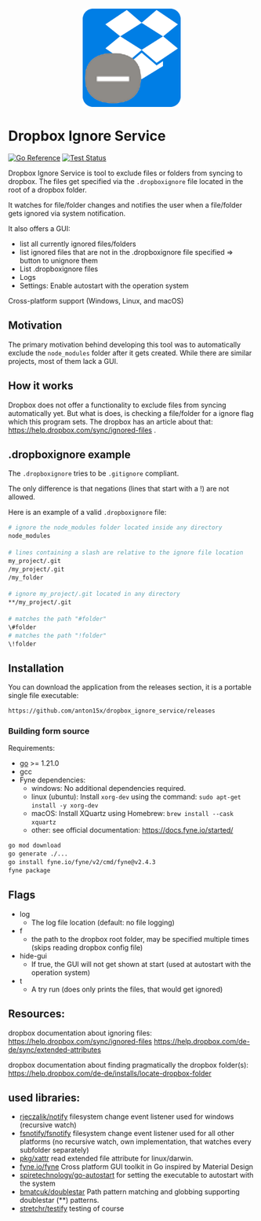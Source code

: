 <p align="center">
<img alt="application icon" src="assets/icon.png" width="200">
</p>

# Dropbox Ignore Service

[![Go Reference](https://pkg.go.dev/badge/pkg.go.dev/github.com/anton15x/dropbox_ignore_service.svg)](https://pkg.go.dev/github.com/anton15x/dropbox_ignore_service)
[![Test Status](https://github.com/anton15x/dropbox_ignore_service/actions/workflows/main.yml/badge.svg)](https://github.com/anton15x/dropbox_ignore_service/actions/workflows/main.yml)

Dropbox Ignore Service is tool to exclude files or folders from syncing to dropbox. The files get specified via the `.dropboxignore` file located in the root of a dropbox folder. 

It watches for file/folder changes and notifies the user when a file/folder gets ignored via system notification.

It also offers a GUI:
- list all currently ignored files/folders
- list ignored files that are not in the .dropboxignore file specified => button to unignore them
- List .dropboxignore files
- Logs
- Settings: Enable autostart with the operation system

Cross-platform support (Windows, Linux, and macOS)

## Motivation
The primary motivation behind developing this tool was to automatically exclude the `node_modules` folder after it gets created. While there are similar projects, most of them lack a GUI.

## How it works
Dropbox does not offer a functionality to exclude files from syncing automatically yet. But what is does, is checking a file/folder for a ignore flag which this program sets. The dropbox has an article about that: https://help.dropbox.com/sync/ignored-files .

## .dropboxignore example
The `.dropboxignore` tries to be `.gitignore` compliant.

The only difference is that negations (lines that start with a !) are not allowed.

Here is an example of a valid `.dropboxignore` file:
```bash
# ignore the node_modules folder located inside any directory
node_modules

# lines containing a slash are relative to the ignore file location
my_project/.git
/my_project/.git
/my_folder

# ignore my_project/.git located in any directory
**/my_project/.git

# matches the path "#folder"
\#folder
# matches the path "!folder"
\!folder
```

## Installation
You can download the application from the releases section, it is a portable single file executable:
```bash
https://github.com/anton15x/dropbox_ignore_service/releases
```

### Building form source
Requirements:
- [go](https://go.dev/dl/) >= 1.21.0
- gcc
- Fyne dependencies:
  - windows: No additional dependencies required.
  - linux (ubuntu): Install `xorg-dev` using the command: `sudo apt-get install -y xorg-dev`
  - macOS: Install XQuartz using Homebrew: `brew install --cask xquartz`
  - other: see official documentation: https://docs.fyne.io/started/

```bash
go mod download
go generate ./...
go install fyne.io/fyne/v2/cmd/fyne@v2.4.3
fyne package
```

## Flags
- log
  - The log file location (default: no file logging)
- f
  - the path to the dropbox root folder, may be specified multiple times (skips reading dropbox config file)
- hide-gui
  - If true, the GUI will not get shown at start (used at autostart with the operation system)
- t
  - A try run (does only prints the files, that would get ignored)

## Resources:
dropbox documentation about ignoring files:
https://help.dropbox.com/sync/ignored-files
https://help.dropbox.com/de-de/sync/extended-attributes

dropbox documentation about finding pragmatically the dropbox folder(s):
https://help.dropbox.com/de-de/installs/locate-dropbox-folder

## used libraries:
- [rjeczalik/notify](https://github.com/rjeczalik/notify) filesystem change event listener used for windows (recursive watch)
- [fsnotify/fsnotify](https://github.com/fsnotify/fsnotify) filesystem change event listener used for all other platforms (no recursive watch, own implementation, that watches every subfolder separately)
- [pkg/xattr](https://github.com/pkg/xattr) read extended file attribute for linux/darwin.
- [fyne.io/fyne](https://github.com/fyne-io/fyne) Cross platform GUI toolkit in Go inspired by Material Design
- [spiretechnology/go-autostart](https://github.com/spiretechnology/go-autostart) for setting the executable to autostart with the system
- [bmatcuk/doublestar](https://github.com/bmatcuk/doublestar) Path pattern matching and globbing supporting doublestar (**) patterns.
- [stretchr/testify](https://github.com/stretchr/testify) testing of course
